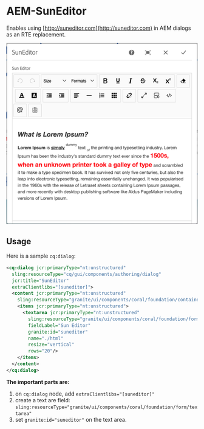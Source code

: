 # AEM-SunEditor
Enables using [http://suneditor.com](http://suneditor.com) in AEM dialogs as an RTE replacement.



![](docs/suneditor-dialog.png)

## Usage

Here is a sample `cq:dialog`: 

```xml
<cq:dialog jcr:primaryType="nt:unstructured"
  sling:resourceType="cq/gui/components/authoring/dialog"
  jcr:title="SunEditor"
  extraClientlibs="[suneditor]">
  <content jcr:primaryType="nt:unstructured"
    sling:resourceType="granite/ui/components/coral/foundation/container">
    <items jcr:primaryType="nt:unstructured">
      <textarea jcr:primaryType="nt:unstructured"
        sling:resourceType="granite/ui/components/coral/foundation/form/textarea"
        fieldLabel="Sun Editor"
        granite:id="suneditor"
        name="./html"
        resize="vertical"
        rows="20"/>
    </items>
  </content>
</cq:dialog>
```

**The important parts are:**

1. on `cq:dialog` node, add `extraClientlibs="[suneditor]"`
2. create a text are field: `sling:resourceType="granite/ui/components/coral/foundation/form/textarea"`
3. set `granite:id="suneditor"` on the text area.
